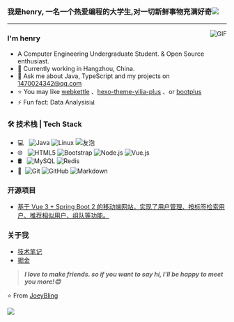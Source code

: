 ### 我是henry, 一名一个热爱编程的大学生,对一切新鲜事物充满好奇![](https://cdn.jsdelivr.net/gh/henrylovecode/blog-img/202305031854721.ico)
---
<img align="right" alt="GIF" src="https://raw.githubusercontent.com/JoeyBling/JoeyBling/master/pic/pusheencode.gif" />

### I'm henry

- A Computer Engineering Undergraduate Student. & Open Source enthusiast.
- 🌱 Currently working in Hangzhou, China.
- 💬 Ask me about Java, TypeScript and my projects on [1470024342@qq.com](mailto:1470024342@qq.com)
- ⭐ You may like [webkettle](https://github.com/JoeyBling/webkettle) 、[hexo-theme-yilia-plus](https://github.com/JoeyBling/hexo-theme-yilia-plus) 、or [bootplus](https://github.com/JoeyBling/bootplus)
- ⚡ Fun fact: Data Analysis📊

### 🛠 技术栈 | Tech Stack

- 💻 &#160; ![Java](https://img.shields.io/badge/-Java-333333?style=flat&logo=Java&logoColor=007396)
![Linux](https://img.shields.io/badge/-Linux-333333?style=flat&logo=Linux&logoColor=FCC624)
![友泡](https://img.shields.io/badge/-友泡-333333?style=flat&logo=payoneer&logoColor=FF4800)
- 🌐 &#160; ![HTML5](https://img.shields.io/badge/-HTML5-333333?style=flat&logo=HTML5)
![Bootstrap](https://img.shields.io/badge/-Bootstrap-333333?style=flat&logo=bootstrap&logoColor=563D7C)
![Node.js](https://img.shields.io/badge/-Node.js-333333?style=flat&logo=node.js)
![Vue.js](https://img.shields.io/badge/-VueJS-333333?style=flat&logo=Vue.js)
- 🛢 &#160; ![MySQL](https://img.shields.io/badge/-MySQL-333333?style=flat&logo=mysql)
![Redis](https://img.shields.io/badge/-Redis-333333?style=flat&logo=mongodb)
- 🔧 &#160;![Git](https://img.shields.io/badge/-Git-333333?style=flat&logo=git)
![GitHub](https://img.shields.io/badge/-GitHub-333333?style=flat&logo=github)
![Markdown](https://img.shields.io/badge/-Markdown-333333?style=flat&logo=markdown)

### 开源项目
- [基于 Vue 3 + Spring Boot 2 的移动端网站，实现了用户管理、按标签检索用户、推荐相似用户、组队等功能。](https://github.com/henrylovecode/friendMatch.back)


### 关于我
- [技术笔记](https://henryblog.top/)
- [掘金](https://juejin.cn/user/3795938359904504/posts)

> ***I love to make friends. so if you want to say hi, I'll be happy to meet you more!😊***

⭐️ From [JoeyBling](https://github.com/JoeyBling)

![](https://github-readme-stats.vercel.app/api?username=henrylovecode&theme=dark)
